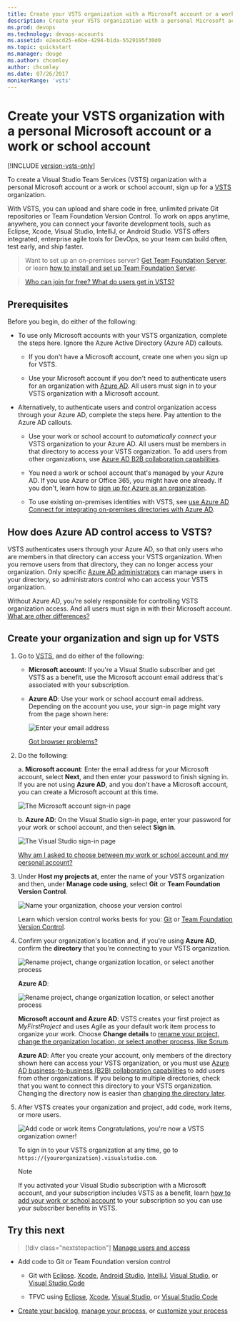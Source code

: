 ```yaml
---
title: Create your VSTS organization with a Microsoft account or a work account
description: Create your VSTS organization with a personal Microsoft account or a work or school account
ms.prod: devops
ms.technology: devops-accounts
ms.assetid: e2eacd25-e6be-4294-b1da-5529195f30d0
ms.topic: quickstart
ms.manager: douge
ms.author: chcomley
author: chcomley
ms.date: 07/26/2017
monikerRange: 'vsts'
---
```


# Create your VSTS organization with a personal Microsoft account or a work or school account

[!INCLUDE [version-vsts-only](../../_shared/version-vsts-only.md)]

To create a Visual Studio Team Services (VSTS) organization with a personal Microsoft account or a work or school account, sign up for a [VSTS](https://visualstudio.microsoft.com/products/visual-studio-team-services-vs) organization. 

With VSTS, you can upload and share code in free, unlimited private Git repositories or Team Foundation Version Control. To work on apps anytime, anywhere, you can connect your favorite development tools, such as Eclipse, Xcode, Visual Studio, IntelliJ, or Android Studio. VSTS offers integrated, enterprise agile tools for DevOps, so your team can build often, test early, and ship faster.

> Want to set up an on-premises server? [Get Team Foundation Server](https://visualstudio.microsoft.com/products/tfs-overview-vs), or learn [how to install and set up Team Foundation Server](/tfs/server/install/get-started). 

> [Who can join for free?  What do users get in VSTS?](faq-create-organization.md#free-users)

<a name="how-sign-up"></a>

##	Prerequisites

Before you begin, do either of the following:

* To use only Microsoft accounts with your VSTS organization, complete the steps here. Ignore the Azure Active Directory (Azure AD) callouts. 

	* If you don't have a Microsoft account, create one when you sign up for VSTS.

	* Use your Microsoft account if you don't need to authenticate users for an organization with [Azure AD](https://azure.microsoft.com/documentation/articles/active-directory-whatis/). All users must sign in to your VSTS organization with a Microsoft account.

* Alternatively, to authenticate users and control organization access through your Azure AD, complete the steps here. Pay attention to the Azure AD callouts.

	* Use your work or school account to *automatically connect* your VSTS organization to your Azure AD. All users must be members in that directory to access your VSTS organization. To add users from other organizations, use [Azure AD B2B collaboration capabilities](https://docs.microsoft.com/azure/active-directory/active-directory-b2b-what-is-azure-ad-b2b).

	* You need a work or school account that's managed by your Azure AD. If you use Azure or Office 365, you might have one already. If you don't, learn how to [sign up for Azure as an organization](https://azure.microsoft.com/documentation/articles/sign-up-organization/).

	* To use existing on-premises identities with VSTS, see	[use Azure AD Connect for integrating on-premises directories with Azure AD](https://azure.microsoft.com/documentation/articles/active-directory-aadconnect/).


## How does Azure AD control access to VSTS?

VSTS authenticates users through your Azure AD, so that only users who are members in that directory can access your VSTS organization. When you remove users from that directory, they can no longer access your organization. Only specific [Azure AD administrators](https://azure.microsoft.com/documentation/articles/active-directory-assign-admin-roles/) can manage users in your directory, so administrators control who can access your VSTS organization.

Without Azure AD, you're solely responsible for controlling VSTS organization access. And all users must sign in with their Microsoft account. 
[What are other differences?](faq-create-organization.md#SignInOrganizationDifferences)


<a name="SignIn"></a>

## Create your organization and sign up for VSTS

1.	Go to [VSTS](https://go.microsoft.com/fwlink/?LinkId=307137), and do either of the following:

	* **Microsoft account**: If you're a Visual Studio subscriber and get VSTS as a benefit, use the Microsoft account email address that's associated with your subscription. 

	* **Azure AD**: Use your work or school account email address. Depending on the account you use, your sign-in page might vary from the page shown here:

	  ![Enter your email address](_img/_shared/sign-in.png)

	  [Got browser problems?](faq-create-organization.md#browser-problems)

1.	Do the following:

    a. **Microsoft account**: Enter the email address for your Microsoft account, select **Next**, and then enter your password to finish signing in.  
    If you are not using **Azure AD**, and you don't have a Microsoft account, you can create a Microsoft account at this time.

	  ![The Microsoft account sign-in page](_img/_shared/sign-in-msa2.png)
	
	b. **Azure AD**: On the Visual Studio sign-in page, enter your password for your work or school account, and then select **Sign in**.
	
	  ![The Visual Studio sign-in page](_img/_shared/sign-in-aad.png)

	  [Why am I asked to choose between my work or school account and my personal account?](faq-create-organization.md#ChooseOrgAcctMSAcct)

1.	Under **Host my projects at**, enter the name of your VSTS organization and then, under **Manage code using**, select **Git** or **Team Foundation Version Control**.

	![Name your organization, choose your version control](_img/sign-up-visual-studio-team-services/create-team-services-organization-directory.png)

	Learn which version control works bests for you: [Git](../../repos/git/overview.md) or [Team Foundation Version Control](../../repos/tfvc/overview.md).

1.	Confirm your organization's location and, if you're using **Azure AD**, confirm the **directory** that you're connecting to your VSTS organization. 

	![Rename project, change organization location, or select another process](_img/sign-up-visual-studio-team-services/check-organization-location-standard.png)
	
	**Azure AD**:
	
	![Rename project, change organization location, or select another process](_img/sign-up-visual-studio-team-services/change-organization-directory.png)

	**Microsoft account and Azure AD**: VSTS creates your first project as *MyFirstProject*	and uses Agile as your default work item process to organize your work. 
	Choose **Change details** to 
	[rename your project, change the organization location, or select another process, like Scrum](faq-create-organization.md#organization-location).
	
	**Azure AD**: After you create your account, only members of
	the directory shown here can access your VSTS organization, or you must use 
	[Azure AD business-to-business (B2B) collaboration capabilities](https://docs.microsoft.com/azure/active-directory/active-directory-b2b-what-is-azure-ad-b2b) to 
	add users from other organizations. If you belong to multiple directories, check that you want
	to connect this directory to your VSTS organization. Changing the directory now is easier than [changing the
	directory later](faq-create-organization.md#ChangeDirectory).

1.	After VSTS creates your organization and project, add code, work items, or more users.

    ![Add code or work items](_img/_shared/project-created.png)
	Congratulations, you're now a VSTS organization owner! 

	To sign in to your VSTS organization at any time, go to ```https://{yourorganization}.visualstudio.com```.

	> [!NOTE]
	> If you activated your Visual Studio subscription with a Microsoft account, and your subscription includes VSTS
	> as a benefit, learn [how to add your work or school account](../../billing/link-msdn-subscription-to-organizational-account-vs.md) to your
	> subscription so you can use your subscriber benefits in VSTS.

## Try this next

> [!div class="nextstepaction"]
> [Manage users and access](add-organization-users-from-user-hub.md)

* Add code to Git or Team Foundation version control

	* Git with [Eclipse](../../java/download-eclipse-plug-in.md).
	[Xcode](../../repos/git/share-your-code-in-git-xcode.md), 
	[Android Studio](/../../java/download-android-studio-plug-in), 
	[IntelliJ](/../../java/download-intellij-plug-in), 
	[Visual Studio](../../repos/git/share-your-code-in-git-vs-2017.md), or 
	[Visual Studio Code](https://code.visualstudio.com/docs/editor/versioncontrol)

	* TFVC using [Eclipse](/../../java/download-eclipse-plug-in), 
	[Xcode](../../repos/tfvc/share-your-code-in-tfvc-xcode.md), 
	[Visual Studio](../../repos/tfvc/use-visual-studio-git.md), or 
	[Visual Studio Code](https://code.visualstudio.com/docs/editor/versioncontrol)

* [Create your backlog](../../boards/backlogs/create-your-backlog.md), 
	[manage your process](../../organizations/settings/work/manage-process.md), 
	or [customize your process](../../organizations/settings/work/customize-process.md)


